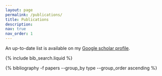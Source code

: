 ```yaml
---
layout: page
permalink: /publications/
title: Publications
description:
nav: true
nav_order: 1
---
```


An up-to-date list is available on my [Google scholar profile](https://scholar.google.com/citations?user=3dCECpgAAAAJ).

<!-- _pages/publications.md -->

<!-- Bibsearch Feature -->

{% include bib_search.liquid %}

<div class="publications">
 {% bibliography -f papers --group_by type --group_order ascending %}

</div>
